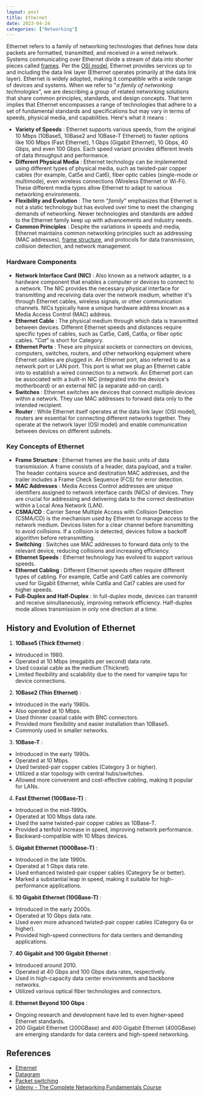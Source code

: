 ```yaml
---
layout: post
title: Ethernet
date: 2023-04-24
categories: ["Networking"]
---
```


Ethernet refers to a family of networking technologies that defines how data packets are formatted, transmitted, and received in a wired network. Systems communicating over Ethernet divide a stream of data into shorter pieces called [frames](https://faridarif.github.io/posts/packets-vs-frames/). Per the [OSI model](https://faridarif.github.io/posts/OSI-model/), Ethernet provides services up to and including the data link layer (Ethernet operates primarily at the data link layer). Ethernet is widely adopted, making it compatible with a wide range of devices and systems. When we refer to "*a family of networking technologies*", we are describing a group of related networking solutions that share common principles, standards, and design concepts. That term implies that Ethernet encompasses a range of technologies that adhere to a set of fundamental standards and specifications but may vary in terms of speeds, physical media, and capabilities. Here's what it means :

- **Variety of Speeds** : Ethernet supports various speeds, from the original 10 Mbps (10Base5, 10Base2 and 10Base-T Ethernet) to faster options like 100 Mbps (Fast Ethernet), 1 Gbps (Gigabit Ethernet), 10 Gbps, 40 Gbps, and even 100 Gbps. Each speed variant provides different levels of data throughput and performance.
- **Different Physical Media** : Ethernet technology can be implemented using different types of physical media, such as twisted-pair copper cables (for example, Cat5e and Cat6), fiber optic cables (single-mode or multimode), even wireless connections (Wireless Ethernet or Wi-Fi). These different media types allow Ethernet to adapt to various networking environments.
- **Flexibility and Evolution** : The term "*family*" emphasizes that Ethernet is not a static technology but has evolved over time to meet the changing demands of networking. Newer technologies and standards are added to the Ethernet family keep up with advancements and industry needs.
- **Common Principles** : Despite the variations in speeds and media, Ethernet maintains common networking principles such as addressing (MAC addresses), [frame structure](https://faridarif.github.io/posts/packets-vs-frames/), and protocols for data transmission, collision detection, and network management.

### Hardware Components

- **Network Interface Card (NIC)** : Also known as a network adapter, is a hardware component that enables a computer or devices to connect to a network. The NIC provides the necessary physical interface for transmitting and receiving data over the network medium, whether it's through Ethernet cables, wireless signals, or other communication channels. NICs typically have a unique hardware address known as a Media Access Control (MAC) address.
- **Ethernet Cable** : The physical medium through which data is transmitted between devices. Different Ethernet speeds and distances require specific types of cables, such as Cat5e, Cat6, Cat6a, or fiber optic cables. "*Cat*" is short for Category.
- **Ethernet Ports** : These are physical sockets or connectors on devices, computers, switches, routers, and other networking equipment where Ethernet cables are plugged in. An Ethernet port, also referred to as a network port or LAN port. This port is what we plug an Ethernet cable into to establish a wired connection to a network. An Ethernet port can be associated with a built-in NIC (integrated into the device's motherboard) or an external NIC (a separate add-on card).
- **Switches** : Ethernet switches are devices that connect multiple devices within a network. They use MAC addresses to forward data only to the intended recipient.
- **Router** : While Ethernet itself operates at the data link layer (OSI model), routers are essential for connecting different networks together. They operate at the network layer (OSI model) and enable communication between devices on different subnets.

### Key Concepts of Ethernet 

- **Frame Structure** : Ethernet frames are the basic units of data transmission. A frame consists of a header, data payload, and a trailer. The header contains source and destination MAC addresses, and the trailer includes a Frame Check Sequence (FCS) for error detection.
- **MAC Addresses** : Media Access Control addresses are unique identifiers assigned to network interface cards (NICs) of devices. They are crucial for addressing and delivering data to the correct destination within a Local Area Network (LAN).
- **CSMA/CD** : Carrier Sense Multiple Access with Collision Detection (CSMA/CD) is the mechanism used by Ethernet to manage access to the network medium. Devices listen for a clear channel before transmitting to avoid collisions. If a collision is detected, devices follow a backoff algorithm before retransmitting.
- **Switching** : Switches use MAC addresses to forward data only to the relevant device, reducing collisions and increasing efficiency.
- **Ethernet Speeds** : Ethernet technology has evolved to support various speeds.
- **Ethernet Cabling** : Different Ethernet speeds often require different types of cabling. For example, Cat5e and Cat6 cables are commonly used for Gigabit Ethernet, while Cat6a and Cat7 cables are used for higher speeds.
- **Full-Duplex and Half-Duplex** : In full-duplex mode, devices can transmit and receive simultaneously, improving network efficiency. Half-duplex mode allows transmission in only one direction at a time.

## History and Evolution of Ethernet

1) **10Base5 (Thick Ethernet)** :

- Introduced in 1980.
- Operated at 10 Mbps (megabits per second) data rate.
- Used coaxial cable as the medium (Thicknet).
- Limited flexibility and scalability due to the need for vampire taps for device connections.

2) **10Base2 (Thin Ethernet)** :

- Introduced in the early 1980s.
- Also operated at 10 Mbps.
- Used thinner coaxial cable with BNC connectors.
- Provided more flexibility and easier installation than 10Base5.
- Commonly used in smaller networks.

3) **10Base-T** :

- Introduced in the early 1990s.
- Operated at 10 Mbps.
- Used twisted-pair copper cables (Category 3 or higher).
- Utilized a star topology with central hubs/switches.
- Allowed more convenient and cost-effective cabling, making it popular for LANs.

4) **Fast Ethernet (100Base-T)** :

- Introduced in the mid-1990s.
- Operated at 100 Mbps data rate.
- Used the same twisted-pair copper cables as 10Base-T.
- Provided a tenfold increase in speed, improving network performance.
- Backward-compatible with 10 Mbps devices.

5) **Gigabit Ethernet (1000Base-T)** :

- Introduced in the late 1990s.
- Operated at 1 Gbps data rate.
- Used enhanced twisted-pair copper cables (Category 5e or better).
- Marked a substantial leap in speed, making it suitable for high-performance applications.

6) **10 Gigabit Ethernet (10GBase-T)** :

- Introduced in the early 2000s.
- Operated at 10 Gbps data rate.
- Used even more advanced twisted-pair copper cables (Category 6a or higher).
- Provided high-speed connections for data centers and demanding applications.

7) **40 Gigabit and 100 Gigabit Ethernet** :

- Introduced around 2010.
- Operated at 40 Gbps and 100 Gbps data rates, respectively.
- Used in high-capacity data center environments and backbone networks.
- Utilized various optical fiber technologies and connectors.

8) **Ethernet Beyond 100 Gbps** :

- Ongoing research and development have led to even higher-speed Ethernet standards.
- 200 Gigabit Ethernet (200GBase) and 400 Gigabit Ethernet (400GBase) are emerging standards for data centers and high-speed networking.

## References

- [Ethernet](https://en.wikipedia.org/wiki/Ethernet)
- [Datagram](https://en.wikipedia.org/wiki/Datagram)
- [Packet switching](https://en.wikipedia.org/wiki/Packet_switching)
- [Udemy - The Complete Networking Fundamentals Course](https://www.udemy.com/course/complete-networking-fundamentals-course-ccna-start/)
